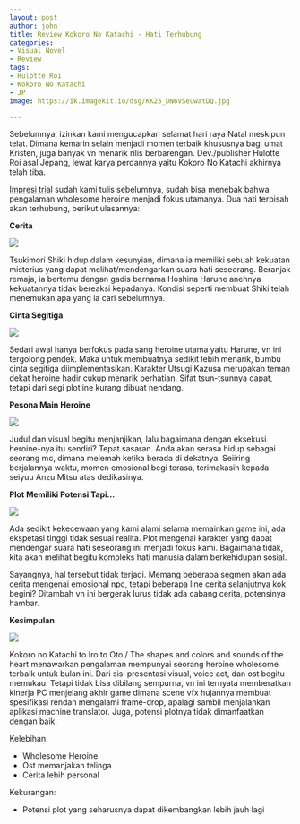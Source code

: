 ```yaml
---
layout: post
author: john
title: Review Kokoro No Katachi - Hati Terhubung
categories:
- Visual Novel
- Review
tags:
- Hulotte Roi
- Kokoro No Katachi
- JP
image: https://ik.imagekit.io/dsg/KK25_DN6VSeuwatDQ.jpg

---
```

Sebelumnya, izinkan kami mengucapkan selamat hari raya Natal meskipun telat. Dimana kemarin selain menjadi momen terbaik khususnya bagi umat Kristen, juga banyak vn menarik rilis berbarengan. Dev./publisher Hulotte Roi asal Jepang, lewat karya perdannya yaitu Kokoro No Katachi akhirnya telah tiba.

[Impresi trial](https://disekitargame.com/impresi-awal-kokoro-no-katachi-wholesome-heroine/) sudah kami tulis sebelumnya, sudah bisa menebak bahwa pengalaman wholesome heroine menjadi fokus utamanya. Dua hati terpisah akan terhubung, berikut ulasannya:

**Cerita**

![](https://ik.imagekit.io/dsg/KK8_KPnIbUnTfn9.jpg)

Tsukimori Shiki hidup dalam kesunyian, dimana ia memiliki sebuah kekuatan misterius yang dapat melihat/mendengarkan suara hati seseorang. Beranjak remaja, ia bertemu dengan gadis bernama Hoshina Harune anehnya kekuatannya tidak bereaksi kepadanya. Kondisi seperti membuat Shiki telah menemukan apa yang ia cari sebelumnya.

**Cinta Segitiga**

![](https://ik.imagekit.io/dsg/KK22_uXWme7jjp4s.jpg)

Sedari awal hanya berfokus pada sang heroine utama yaitu Harune, vn ini tergolong pendek. Maka untuk membuatnya sedikit lebih menarik, bumbu cinta segitiga diimplementasikan. Karakter Utsugi Kazusa merupakan teman dekat heroine hadir cukup menarik perhatian. Sifat tsun-tsunnya dapat, tetapi dari segi plotline kurang dibuat nendang.

**Pesona Main Heroine**

![](https://ik.imagekit.io/dsg/KK23_pRjzE3oQm9b.jpg)

Judul dan visual begitu menjanjikan, lalu bagaimana dengan eksekusi heroine-nya itu sendiri? Tepat sasaran. Anda akan serasa hidup sebagai seorang mc, dimana melemah ketika berada di dekatnya. Seiiring berjalannya waktu, momen emosional begi terasa, terimakasih kepada seiyuu Anzu Mitsu atas dedikasinya.

**Plot Memiliki Potensi Tapi...**

![](https://ik.imagekit.io/dsg/KK26_q97OmDGs8cj.jpg)

Ada sedikit kekecewaan yang kami alami selama memainkan game ini, ada ekspetasi tinggi tidak sesuai realita. Plot mengenai karakter yang dapat mendengar suara hati seseorang ini menjadi fokus kami. Bagaimana tidak, kita akan melihat begitu kompleks hati manusia dalam berkehidupan sosial.

Sayangnya, hal tersebut tidak terjadi. Memang beberapa segmen akan ada cerita mengenai emosional npc, tetapi beberapa line cerita selanjutnya kok begini? Ditambah vn ini bergerak lurus tidak ada cabang cerita, potensinya hambar.

**Kesimpulan**

![](https://ik.imagekit.io/dsg/KK28_yB5Dm88KqM.jpg)

Kokoro no Katachi to Iro to Oto / The shapes and colors and sounds of the heart menawarkan pengalaman mempunyai seorang heroine wholesome terbaik untuk bulan ini. Dari sisi presentasi visual, voice act, dan ost begitu memukau. Tetapi tidak bisa dibilang sempurna, vn ini ternyata memberatkan kinerja PC menjelang akhir game dimana scene vfx hujannya membuat spesifikasi rendah mengalami frame-drop, apalagi sambil menjalankan aplikasi machine translator. Juga, potensi plotnya tidak dimanfaatkan dengan baik.

Kelebihan:

* Wholesome Heroine
* Ost memanjakan telinga
* Cerita lebih personal

Kekurangan:

* Potensi plot yang seharusnya dapat dikembangkan lebih jauh lagi